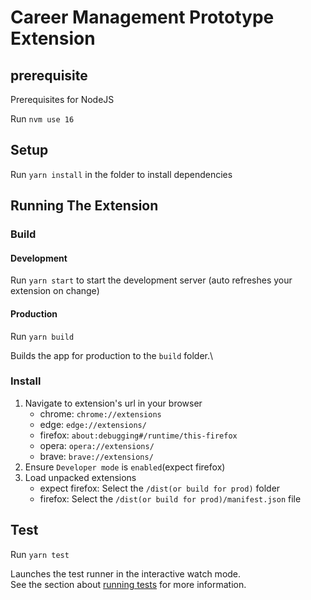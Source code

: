 # Career Management Prototype Extension

## prerequisite

Prerequisites for NodeJS

Run `nvm use 16`

## Setup

Run `yarn install` in the folder to install dependencies

## Running The Extension

### Build

#### Development

Run `yarn start` to start the development server (auto refreshes your extension on change)

#### Production

Run `yarn build`

Builds the app for production to the `build` folder.\

### Install

1. Navigate to extension's url in your browser
   - chrome: `chrome://extensions`
   - edge: `edge://extensions/`
   - firefox: `about:debugging#/runtime/this-firefox`
   - opera: `opera://extensions/`
   - brave: `brave://extensions/`
2. Ensure `Developer mode` is `enabled`(expect firefox)
3. Load unpacked extensions
   - expect firefox: Select the `/dist(or build for prod)` folder
   - firefox: Select the `/dist(or build for prod)/manifest.json` file

## Test

Run `yarn test`

Launches the test runner in the interactive watch mode.\
See the section about [running tests](https://facebook.github.io/create-react-app/docs/running-tests) for more information.
